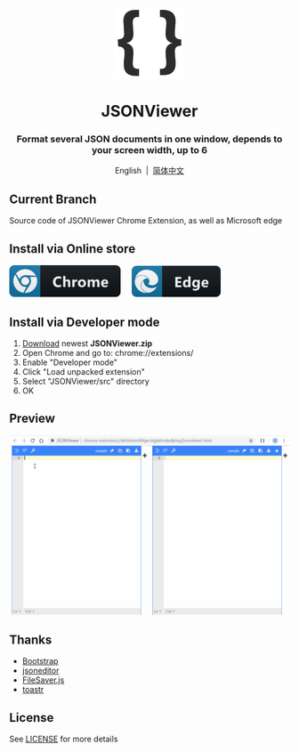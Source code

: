 <p align="center">
    <img src="./src/images/128.png" width="128">
</p>

<h1 align="center">JSONViewer</h1>

<div align="center">

### Format several JSON documents in one window, depends to your screen width, up to 6

English &nbsp;|&nbsp; [简体中文](README.zh-cn.md)
</div>

## Current Branch
Source code of JSONViewer Chrome Extension, as well as Microsoft edge

## Install via Online store
<a href="https://chrome.google.com/webstore/detail/jsonviewer/khbdpaabobknhhlpglenglkkhdmkfnca"><img src="./pic/chrome.png" width="200" alt="Get JSONViewer for Chromium"></a>&nbsp;&nbsp;&nbsp;&nbsp;
<a href="https://microsoftedge.microsoft.com/addons/detail/plbmlbokmdfffnjgepkiknofbbljempm"><img src="./pic/edge.png" width="160" alt="Get JSONViewer for Microsoft Edge"></a>

## Install via Developer mode
1. [Download](https://github.com/oppoic/JSONViewer/releases) newest **JSONViewer.zip**
2. Open Chrome and go to: chrome://extensions/
3. Enable "Developer mode"
4. Click "Load unpacked extension"
5. Select "JSONViewer/src" directory
6. OK

## Preview
![Preview](/pic/JSONViewer.gif)

## Thanks
* [Bootstrap](https://github.com/twbs/bootstrap)
* [jsoneditor](https://github.com/josdejong/jsoneditor)
* [FileSaver.js](https://github.com/eligrey/FileSaver.js)
* [toastr](https://github.com/CodeSeven/toastr)

## License
See [LICENSE](LICENSE) for more details
